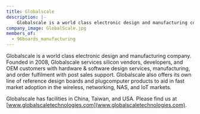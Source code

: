```yaml
---
title: Globalscale
description: |-
    Globalscale is a world class electronic design and manufacturing company.
company_image: GlobalScale.jpg
members_of:
  - 96boards_manufacturing
---
```

Globalscale is a world class electronic design and manufacturing company. Founded in 2008, Globalscale services silicon vendors, developers, and OEM customers with hardware & software design services, manufacturing, and order fulfilment with post sales support. Globalscale also offers its own line of reference design boards and plugcomputer products to aid in fast market adoption in the wireless, networking, NAS, and IoT markets.

Globalscale has facilities in China, Taiwan, and USA. Please find us at [www.globalscaletechnologies.com](www.globalscaletechnologies.com).